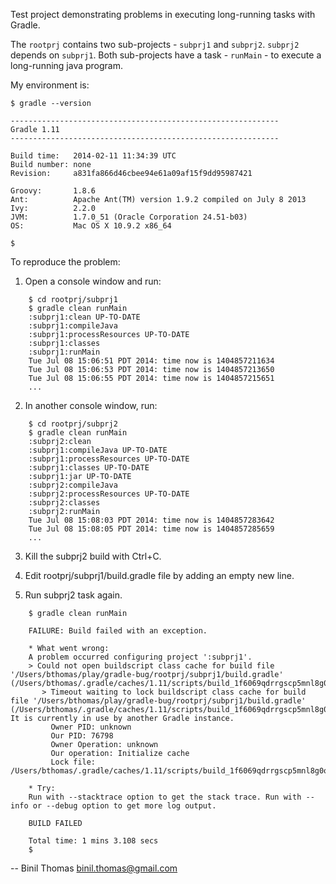Test project demonstrating problems in executing long-running tasks 
with Gradle. 

The `rootprj` contains two sub-projects - `subprj1` and `subprj2`.
`subprj2` depends on `subprj1`. Both sub-projects have a task - `runMain` - to
execute a long-running java program.

My environment is:

```
$ gradle --version

------------------------------------------------------------
Gradle 1.11
------------------------------------------------------------

Build time:   2014-02-11 11:34:39 UTC
Build number: none
Revision:     a831fa866d46cbee94e61a09af15f9dd95987421

Groovy:       1.8.6
Ant:          Apache Ant(TM) version 1.9.2 compiled on July 8 2013
Ivy:          2.2.0
JVM:          1.7.0_51 (Oracle Corporation 24.51-b03)
OS:           Mac OS X 10.9.2 x86_64

$ 
```

To reproduce the problem:

1. Open a console window and run:

```
    $ cd rootprj/subprj1
    $ gradle clean runMain
    :subprj1:clean UP-TO-DATE
    :subprj1:compileJava
    :subprj1:processResources UP-TO-DATE
    :subprj1:classes
    :subprj1:runMain
    Tue Jul 08 15:06:51 PDT 2014: time now is 1404857211634
    Tue Jul 08 15:06:53 PDT 2014: time now is 1404857213650
    Tue Jul 08 15:06:55 PDT 2014: time now is 1404857215651
    ...
```

2. In another console window, run:

```
    $ cd rootprj/subprj2
    $ gradle clean runMain
    :subprj2:clean
    :subprj1:compileJava UP-TO-DATE
    :subprj1:processResources UP-TO-DATE
    :subprj1:classes UP-TO-DATE
    :subprj1:jar UP-TO-DATE
    :subprj2:compileJava
    :subprj2:processResources UP-TO-DATE
    :subprj2:classes
    :subprj2:runMain
    Tue Jul 08 15:08:03 PDT 2014: time now is 1404857283642
    Tue Jul 08 15:08:05 PDT 2014: time now is 1404857285659
    ...
```

3. Kill the subprj2 build with Ctrl+C.

4. Edit rootprj/subprj1/build.gradle file by adding an empty new line.

5. Run subprj2 task again.

```
    $ gradle clean runMain

    FAILURE: Build failed with an exception.

    * What went wrong:
    A problem occurred configuring project ':subprj1'.
    > Could not open buildscript class cache for build file '/Users/bthomas/play/gradle-bug/rootprj/subprj1/build.gradle' (/Users/bthomas/.gradle/caches/1.11/scripts/build_1f6069qdrrgscp5mnl8g0op12c/ProjectScript/buildscript).
       > Timeout waiting to lock buildscript class cache for build file '/Users/bthomas/play/gradle-bug/rootprj/subprj1/build.gradle' (/Users/bthomas/.gradle/caches/1.11/scripts/build_1f6069qdrrgscp5mnl8g0op12c/ProjectScript/buildscript). It is currently in use by another Gradle instance.
         Owner PID: unknown
         Our PID: 76798
         Owner Operation: unknown
         Our operation: Initialize cache
         Lock file: /Users/bthomas/.gradle/caches/1.11/scripts/build_1f6069qdrrgscp5mnl8g0op12c/ProjectScript/buildscript/cache.properties.lock

    * Try:
    Run with --stacktrace option to get the stack trace. Run with --info or --debug option to get more log output.

    BUILD FAILED

    Total time: 1 mins 3.108 secs
    $
```

-- 
Binil Thomas
binil.thomas@gmail.com

